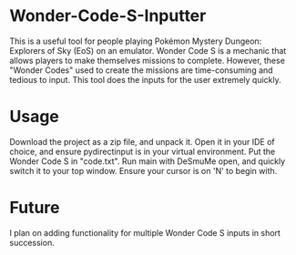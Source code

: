 # Wonder-Code-S-Inputter

This is a useful tool for people playing Pokémon Mystery Dungeon: Explorers of Sky (EoS) on an emulator.  Wonder Code S is a mechanic that allows players to make themselves missions to complete.  However, these "Wonder Codes" used to create the missions are time-consuming and tedious to input.  This tool does the inputs for the user extremely quickly.

# Usage

Download the project as a zip file, and unpack it.  Open it in your IDE of choice, and ensure pydirectinput is in your virtual environment.  Put the Wonder Code S in "code.txt".  Run main with DeSmuMe open, and quickly switch it to your top window.  Ensure your cursor is on 'N' to begin with.  

# Future

I plan on adding functionality for multiple Wonder Code S inputs in short succession.
